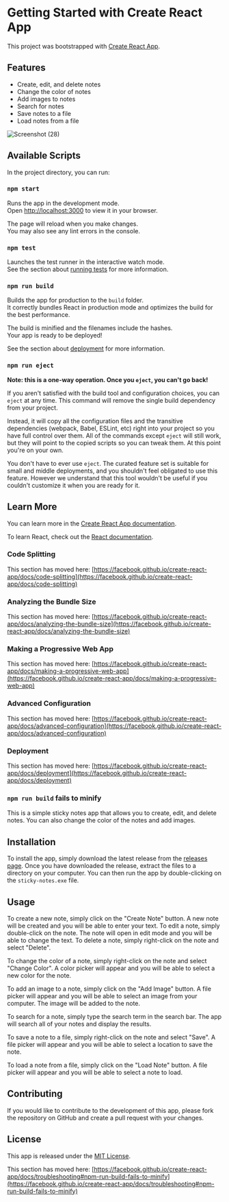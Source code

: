 # Getting Started with Create React App

This project was bootstrapped with [Create React App](https://github.com/facebook/create-react-app).


## Features

* Create, edit, and delete notes
* Change the color of notes
* Add images to notes
* Search for notes
* Save notes to a file
* Load notes from a file


![Screenshot (28)](https://github.com/Pranjal7879/-Marginalia/assets/138642719/3e041e03-369e-4f03-b08b-db973e3a10ec)








## Available Scripts

In the project directory, you can run:

### `npm start`

Runs the app in the development mode.\
Open [http://localhost:3000](http://localhost:3000) to view it in your browser.

The page will reload when you make changes.\
You may also see any lint errors in the console.

### `npm test`

Launches the test runner in the interactive watch mode.\
See the section about [running tests](https://facebook.github.io/create-react-app/docs/running-tests) for more information.

### `npm run build`

Builds the app for production to the `build` folder.\
It correctly bundles React in production mode and optimizes the build for the best performance.

The build is minified and the filenames include the hashes.\
Your app is ready to be deployed!

See the section about [deployment](https://facebook.github.io/create-react-app/docs/deployment) for more information.

### `npm run eject`

**Note: this is a one-way operation. Once you `eject`, you can't go back!**

If you aren't satisfied with the build tool and configuration choices, you can `eject` at any time. This command will remove the single build dependency from your project.

Instead, it will copy all the configuration files and the transitive dependencies (webpack, Babel, ESLint, etc) right into your project so you have full control over them. All of the commands except `eject` will still work, but they will point to the copied scripts so you can tweak them. At this point you're on your own.

You don't have to ever use `eject`. The curated feature set is suitable for small and middle deployments, and you shouldn't feel obligated to use this feature. However we understand that this tool wouldn't be useful if you couldn't customize it when you are ready for it.

## Learn More

You can learn more in the [Create React App documentation](https://facebook.github.io/create-react-app/docs/getting-started).

To learn React, check out the [React documentation](https://reactjs.org/).

### Code Splitting

This section has moved here: [https://facebook.github.io/create-react-app/docs/code-splitting](https://facebook.github.io/create-react-app/docs/code-splitting)

### Analyzing the Bundle Size

This section has moved here: [https://facebook.github.io/create-react-app/docs/analyzing-the-bundle-size](https://facebook.github.io/create-react-app/docs/analyzing-the-bundle-size)

### Making a Progressive Web App

This section has moved here: [https://facebook.github.io/create-react-app/docs/making-a-progressive-web-app](https://facebook.github.io/create-react-app/docs/making-a-progressive-web-app)

### Advanced Configuration

This section has moved here: [https://facebook.github.io/create-react-app/docs/advanced-configuration](https://facebook.github.io/create-react-app/docs/advanced-configuration)

### Deployment

This section has moved here: [https://facebook.github.io/create-react-app/docs/deployment](https://facebook.github.io/create-react-app/docs/deployment)

### `npm run build` fails to minify


This is a simple sticky notes app that allows you to create, edit, and delete notes. You can also change the color of the notes and add images.


## Installation

To install the app, simply download the latest release from the [releases page](https://github.com/username/sticky-notes-app/releases). Once you have downloaded the release, extract the files to a directory on your computer. You can then run the app by double-clicking on the `sticky-notes.exe` file.

## Usage

To create a new note, simply click on the "Create Note" button. A new note will be created and you will be able to enter your text. To edit a note, simply double-click on the note. The note will open in edit mode and you will be able to change the text. To delete a note, simply right-click on the note and select "Delete".

To change the color of a note, simply right-click on the note and select "Change Color". A color picker will appear and you will be able to select a new color for the note.

To add an image to a note, simply click on the "Add Image" button. A file picker will appear and you will be able to select an image from your computer. The image will be added to the note.

To search for a note, simply type the search term in the search bar. The app will search all of your notes and display the results.

To save a note to a file, simply right-click on the note and select "Save". A file picker will appear and you will be able to select a location to save the note.

To load a note from a file, simply click on the "Load Note" button. A file picker will appear and you will be able to select a note to load.

## Contributing

If you would like to contribute to the development of this app, please fork the repository on GitHub and create a pull request with your changes.

## License

This app is released under the [MIT License](https://github.com/username/sticky-notes-app/blob/master/LICENSE).

This section has moved here: [https://facebook.github.io/create-react-app/docs/troubleshooting#npm-run-build-fails-to-minify](https://facebook.github.io/create-react-app/docs/troubleshooting#npm-run-build-fails-to-minify)
